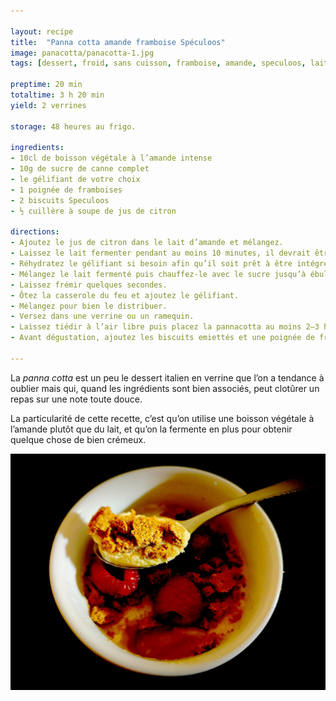 ```yaml
---

layout: recipe
title:  "Panna cotta amande framboise Spéculoos"
image: panacotta/panacotta-1.jpg
tags: [dessert, froid, sans cuisson, framboise, amande, speculoos, lait fermenté]

preptime: 20 min
totaltime: 3 h 20 min
yield: 2 verrines

storage: 48 heures au frigo.

ingredients:
- 10cl de boisson végétale à l’amande intense
- 10g de sucre de canne complet
- le gélifiant de votre choix
- 1 poignée de framboises
- 2 biscuits Speculoos 
- ½ cuillère à soupe de jus de citron 

directions:
- Ajoutez le jus de citron dans le lait d’amande et mélangez.
- Laissez le lait fermenter pendant au moins 10 minutes, il devrait être bien épaissi et avoir la consistance d'une crème après le temps imparti.
- Réhydratez le gélifiant si besoin afin qu’il soit prêt à être intégré à la préparation une fois celle-ci chaude.
- Mélangez le lait fermenté puis chauffez-le avec le sucre jusqu’à ébullition. 
- Laissez frémir quelques secondes. 
- Ôtez la casserole du feu et ajoutez le gélifiant.
- Mélangez pour bien le distribuer. 
- Versez dans une verrine ou un ramequin.
- Laissez tiédir à l’air libre puis placez la pannacotta au moins 2–3 heures au réfrigérateur pour qu’elle prenne. 
- Avant dégustation, ajoutez les biscuits emiettés et une poignée de framboises.  

---
```


La <i lang="it">panna cotta</i> est un peu le dessert italien en verrine que l’on a tendance à oublier mais qui, quand les ingrédients sont bien associés, peut clotûrer un repas sur une note toute douce.

La particularité de cette recette, c’est qu’on utilise une boisson végétale à l’amande plutôt que du lait, et qu’on la fermente en plus pour obtenir quelque chose de bien crémeux.

![Le biscuit Spéculoos amène du croquant, c’est toujours mieux de varier les textures pour rendre le dessert plus intéressant](../images/panacotta/panacotta-2.jpg)